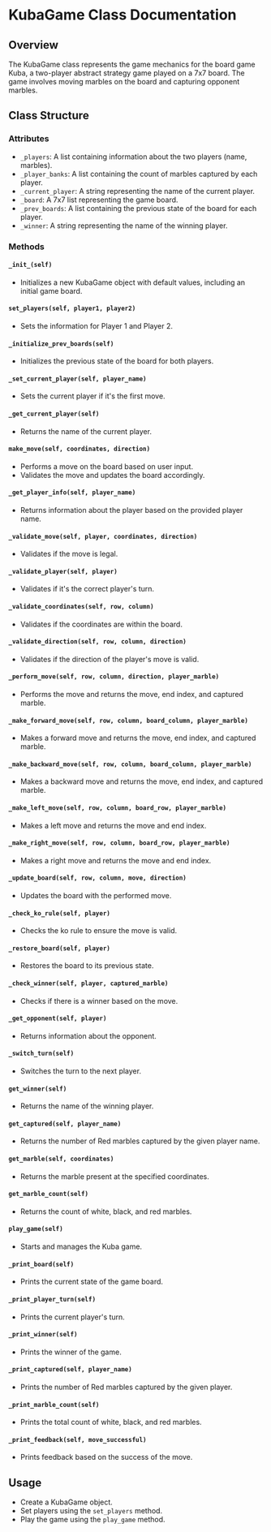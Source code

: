 
# KubaGame Class Documentation

## Overview
The KubaGame class represents the game mechanics for the board game Kuba, a two-player abstract strategy game played on a 7x7 board. The game involves moving marbles on the board and capturing opponent marbles.

## Class Structure

### Attributes
- `_players`: A list containing information about the two players (name, marbles).
- `_player_banks`: A list containing the count of marbles captured by each player.
- `_current_player`: A string representing the name of the current player.
- `_board`: A 7x7 list representing the game board.
- `_prev_boards`: A list containing the previous state of the board for each player.
- `_winner`: A string representing the name of the winning player.

### Methods

#### `_init_(self)`
- Initializes a new KubaGame object with default values, including an initial game board.

#### `set_players(self, player1, player2)`
- Sets the information for Player 1 and Player 2.

#### `_initialize_prev_boards(self)`
- Initializes the previous state of the board for both players.

#### `_set_current_player(self, player_name)`
- Sets the current player if it's the first move.

#### `_get_current_player(self)`
- Returns the name of the current player.

#### `make_move(self, coordinates, direction)`
- Performs a move on the board based on user input.
- Validates the move and updates the board accordingly.

#### `_get_player_info(self, player_name)`
- Returns information about the player based on the provided player name.

#### `_validate_move(self, player, coordinates, direction)`
- Validates if the move is legal.

#### `_validate_player(self, player)`
- Validates if it's the correct player's turn.

#### `_validate_coordinates(self, row, column)`
- Validates if the coordinates are within the board.

#### `_validate_direction(self, row, column, direction)`
- Validates if the direction of the player's move is valid.

#### `_perform_move(self, row, column, direction, player_marble)`
- Performs the move and returns the move, end index, and captured marble.

#### `_make_forward_move(self, row, column, board_column, player_marble)`
- Makes a forward move and returns the move, end index, and captured marble.

#### `_make_backward_move(self, row, column, board_column, player_marble)`
- Makes a backward move and returns the move, end index, and captured marble.

#### `_make_left_move(self, row, column, board_row, player_marble)`
- Makes a left move and returns the move and end index.

#### `_make_right_move(self, row, column, board_row, player_marble)`
- Makes a right move and returns the move and end index.

#### `_update_board(self, row, column, move, direction)`
- Updates the board with the performed move.

#### `_check_ko_rule(self, player)`
- Checks the ko rule to ensure the move is valid.

#### `_restore_board(self, player)`
- Restores the board to its previous state.

#### `_check_winner(self, player, captured_marble)`
- Checks if there is a winner based on the move.

#### `_get_opponent(self, player)`
- Returns information about the opponent.

#### `_switch_turn(self)`
- Switches the turn to the next player.

#### `get_winner(self)`
- Returns the name of the winning player.

#### `get_captured(self, player_name)`
- Returns the number of Red marbles captured by the given player name.

#### `get_marble(self, coordinates)`
- Returns the marble present at the specified coordinates.

#### `get_marble_count(self)`
- Returns the count of white, black, and red marbles.

#### `play_game(self)`
- Starts and manages the Kuba game.

#### `_print_board(self)`
- Prints the current state of the game board.

#### `_print_player_turn(self)`
- Prints the current player's turn.

#### `_print_winner(self)`
- Prints the winner of the game.

#### `_print_captured(self, player_name)`
- Prints the number of Red marbles captured by the given player.

#### `_print_marble_count(self)`
- Prints the total count of white, black, and red marbles.

#### `_print_feedback(self, move_successful)`
- Prints feedback based on the success of the move.

## Usage
- Create a KubaGame object.
- Set players using the `set_players` method.
- Play the game using the `play_game` method.
